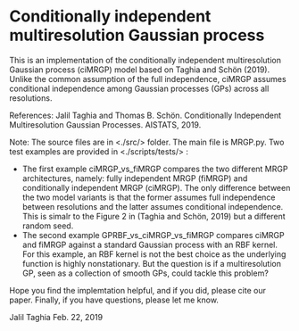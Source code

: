 # Conditionally independent multiresolution Gaussian process

This is an implementation of the conditionally independent multiresolution Gaussian process (ciMRGP) model based on Taghia and Schön (2019). Unlike the common assumption of the full independence, ciMRGP assumes conditional independence among Gaussian processes (GPs) across all resolutions. 

References:
Jalil Taghia and Thomas B. Schön. Conditionally Independent Multiresolution Gaussian Processes. AISTATS, 2019.

Note:
The source files are in <./src/> folder. The main file is MRGP.py. Two test examples are provided in <./scripts/tests/> : 
- The first example ciMRGP_vs_fiMRGP compares the two different MRGP architectures, namely: fully independent MRGP (fiMRGP) and conditionally independent MRGP (ciMRGP). The only difference between the two model variants is that the former assumes full independence between resolutions and the latter assumes conditional independence. This is simalr to the Figure 2 in (Taghia and Schön, 2019) but a different random seed. 
- The second example GPRBF_vs_ciMRGP_vs_fiMRGP compares ciMRGP and fiMRGP against a standard Gaussian process with an RBF kernel. For this example, an RBF kernel is not the best choice as the underlying function is highly nonstationary. But the question is if a multiresolution GP, seen as a collection of smooth GPs, could tackle this problem? 

Hope you find the implemtation helpful, and if you did, please cite our paper. Finally, if you have questions, please let me know. 

Jalil Taghia
Feb. 22, 2019

